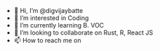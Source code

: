 - 👋 Hi, I’m @digvijaybatte
- 👀 I’m interested in Coding 
- 🌱 I’m currently learning B. VOC 
- 💞️ I’m looking to collaborate on Rust, R, React JS 
- 📫 How to reach me on 

<!---
digvijaybatte/digvijaybatte is a ✨ special ✨ repository because its `README.md` (this file) appears on your GitHub profile.
You can click the Preview link to take a look at your changes.
--->
